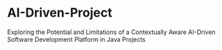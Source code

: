 # AI-Driven-Project
Exploring the Potential and Limitations of a Contextually Aware AI-Driven Software Development Platform in Java Projects
